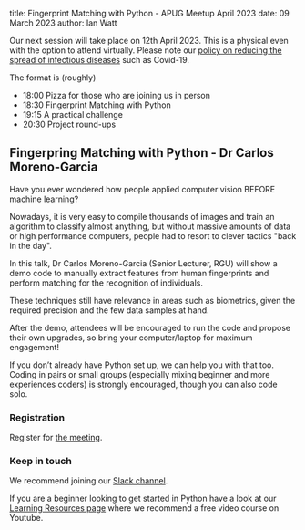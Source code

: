 title: Fingerprint Matching with Python - APUG Meetup April 2023
date: 09 March 2023
author: Ian Watt

Our next session will take place on 12th April 2023. This is a physical even with the option to attend virtually. Please note our [policy on reducing the spread of infectious diseases](https://codethecity.org/policy-for-reducing-the-spread-of-infectious-diseases/) such as Covid-19.

The format is (roughly)

* 18:00 Pizza for those who are joining us in person
* 18:30 Fingerprint Matching with Python
* 19:15 A practical challenge
* 20:30 Project round-ups

## Fingerpring Matching with Python - Dr Carlos Moreno-Garcia

Have you ever wondered how people applied computer vision BEFORE machine learning? 

Nowadays, it is very easy to compile thousands of images and train an algorithm to classify almost anything, but without massive amounts of data or high performance computers, people had to resort to clever tactics "back in the day". 

In this talk, Dr Carlos Moreno-Garcia (Senior Lecturer, RGU) will show a demo code to manually extract features from human fingerprints and perform matching for the recognition of individuals. 

These techniques still have relevance in areas such as biometrics, given the required precision and the few data samples at hand. 

After the demo, attendees will be encouraged to run the code and propose their own upgrades, so bring your computer/laptop for maximum engagement!


If you don’t already have Python set up, we can help you with that too. Coding in pairs or small groups (especially mixing beginner and more experiences coders) is strongly encouraged, though you can also code solo.

### Registration

Register for [the meeting](https://ti.to/code-the-city/apug-apr-2023). 

### Keep in touch
We recommend joining our [Slack channel](https://join.slack.com/t/codethecity/shared_invite/zt-ebfpmtdt-wMnHGebBCNJTCEInaYCwNw). 

If you are a beginner looking to get started in Python have a look at our [Learning Resources page](https://pythonaberdeen.github.io/pages/learning-resources.html) where we recommend a free video course on Youtube. 


